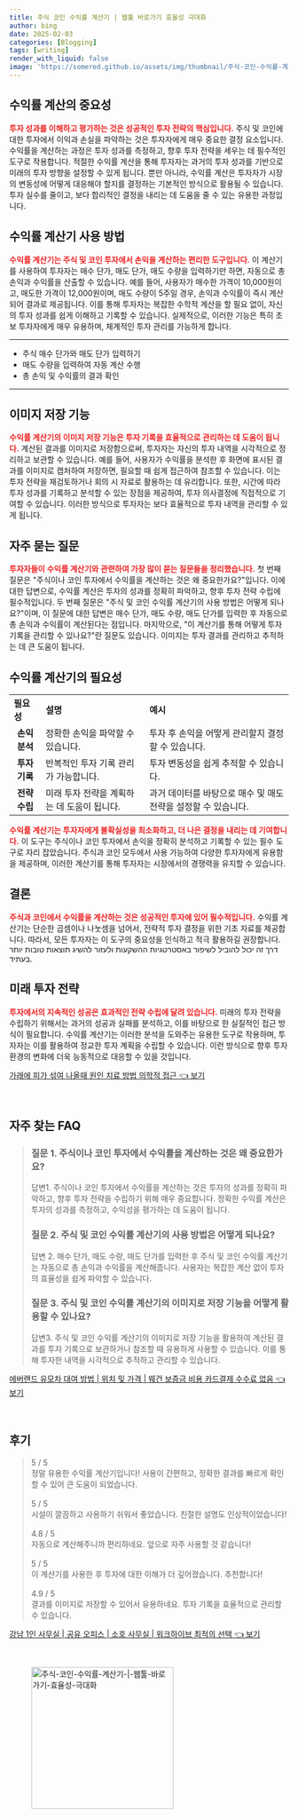 ```yaml
---
title: 주식 코인 수익률 계산기 | 웹툴 바로가기 효율성 극대화
author: bing
date: 2025-02-03
categories: [Blogging]
tags: [writing]
render_with_liquid: false
image: 'https://somered.github.io/assets/img/thumbnail/주식-코인-수익률-계산기-|-웹툴-바로가기-효율성-극대화.webp'
---
```



<h2 id='수익률_계산의_중요성'>수익률 계산의 중요성</h2>

<p><b><span style="color: #ee2323;">투자 성과를 이해하고 평가하는 것은 성공적인 투자 전략의 핵심입니다.</span></b> 주식 및 코인에 대한 투자에서 이익과 손실을 파악하는 것은 투자자에게 매우 중요한 결정 요소입니다. 수익률을 계산하는 과정은 투자 성과를 측정하고, 향후 투자 전략을 세우는 데 필수적인 도구로 작용합니다. 적절한 수익률 계산을 통해 투자자는 과거의 투자 성과를 기반으로 미래의 투자 방향을 설정할 수 있게 됩니다. 뿐만 아니라, 수익률 계산은 투자자가 시장의 변동성에 어떻게 대응해야 할지를 결정하는 기본적인 방식으로 활용될 수 있습니다. 투자 실수를 줄이고, 보다 합리적인 결정을 내리는 데 도움을 줄 수 있는 유용한 과정입니다.</p>

<h2 id='수익률_계산기_사용방법'>수익률 계산기 사용 방법</h2>

<p><b><span style="color: #ee2323;">수익률 계산기는 주식 및 코인 투자에서 손익을 계산하는 편리한 도구입니다.</span></b> 이 계산기를 사용하여 투자자는 매수 단가, 매도 단가, 매도 수량을 입력하기만 하면, 자동으로 총 손익과 수익률을 산출할 수 있습니다. 예를 들어, 사용자가 매수한 가격이 10,000원이고, 매도한 가격이 12,000원이며, 매도 수량이 5주일 경우, 손익과 수익률이 즉시 계산되어 결과로 제공됩니다. 이를 통해 투자자는 복잡한 수학적 계산을 할 필요 없이, 자신의 투자 성과를 쉽게 이해하고 기록할 수 있습니다. 실제적으로, 이러한 기능은 특히 초보 투자자에게 매우 유용하며, 체계적인 투자 관리를 가능하게 합니다.</p>

<hr />

<ul>
    <li>주식 매수 단가와 매도 단가 입력하기</li>
    <li>매도 수량을 입력하여 자동 계산 수행</li>
    <li>총 손익 및 수익률의 결과 확인</li>
</ul>

<hr />

<h2 id='이미지_저장_기능'>이미지 저장 기능</h2>

<p><b><span style="color: #ee2323;">수익률 계산기의 이미지 저장 기능은 투자 기록을 효율적으로 관리하는 데 도움이 됩니다.</span></b> 계산된 결과를 이미지로 저장함으로써, 투자자는 자신의 투자 내역을 시각적으로 정리하고 보관할 수 있습니다. 예를 들어, 사용자가 수익률을 분석한 후 화면에 표시된 결과를 이미지로 캡처하여 저장하면, 필요할 때 쉽게 접근하여 참조할 수 있습니다. 이는 투자 전략을 재검토하거나 회의 시 자료로 활용하는 데 유리합니다. 또한, 시간에 따라 투자 성과를 기록하고 분석할 수 있는 장점을 제공하여, 투자 의사결정에 직접적으로 기여할 수 있습니다. 이러한 방식으로 투자자는 보다 효율적으로 투자 내역을 관리할 수 있게 됩니다.</p>

<h2 id='자주_묻는_질문'>자주 묻는 질문</h2>

<p><b><span style="color: #ee2323;">투자자들이 수익률 계산기와 관련하여 가장 많이 묻는 질문들을 정리했습니다.</span></b> 첫 번째 질문은 "주식이나 코인 투자에서 수익률을 계산하는 것은 왜 중요한가요?"입니다. 이에 대한 답변으로, 수익률 계산은 투자의 성과를 정확히 파악하고, 향후 투자 전략 수립에 필수적입니다. 두 번째 질문은 "주식 및 코인 수익률 계산기의 사용 방법은 어떻게 되나요?"이며, 이 질문에 대한 답변은 매수 단가, 매도 수량, 매도 단가를 입력한 후 자동으로 총 손익과 수익률이 계산된다는 점입니다. 마지막으로, "이 계산기를 통해 어떻게 투자 기록을 관리할 수 있나요?"란 질문도 있습니다. 이미지는 투자 결과를 관리하고 추적하는 데 큰 도움이 됩니다.</p>

<h2 id='수익률_계산기_필요성'>수익률 계산기의 필요성</h2>

<table>
    <tr>
        <td><b>필요성</b></td>
        <td><b>설명</b></td>
        <td><b>예시</b></td>
    </tr>
    <tr>
        <td style="text-align: center; height: 17px;"><b>손익 분석</b></td>
        <td>정확한 손익을 파악할 수 있습니다.</td>
        <td>투자 후 손익을 어떻게 관리할지 결정할 수 있습니다.</td>
    </tr>
    <tr>
        <td style="text-align: center; height: 17px;"><b>투자 기록</b></td>
        <td>반복적인 투자 기록 관리가 가능합니다.</td>
        <td>투자 변동성을 쉽게 추적할 수 있습니다.</td>
    </tr>
    <tr>
        <td style="text-align: center; height: 17px;"><b>전략 수립</b></td>
        <td>미래 투자 전략을 계획하는 데 도움이 됩니다.</td>
        <td>과거 데이터를 바탕으로 매수 및 매도 전략을 설정할 수 있습니다.</td>
    </tr>
</table>

<p><b><span style="color: #ee2323;">수익률 계산기는 투자자에게 불확실성을 최소화하고, 더 나은 결정을 내리는 데 기여합니다.</span></b> 이 도구는 주식이나 코인 투자에서 손익을 정확히 분석하고 기록할 수 있는 필수 도구로 자리 잡았습니다. 주식과 코인 모두에서 사용 가능하여 다양한 투자자에게 유용함을 제공하며, 이러한 계산기를 통해 투자자는 시장에서의 경쟁력을 유지할 수 있습니다.</p>

<h2 id='결론'>결론</h2>

<p><b><span style="color: #ee2323;">주식과 코인에서 수익률을 계산하는 것은 성공적인 투자에 있어 필수적입니다.</span></b> 수익률 계산기는 단순한 곱셈이나 나눗셈을 넘어서, 전략적 투자 결정을 위한 기초 자료를 제공합니다. 따라서, 모든 투자자는 이 도구의 중요성을 인식하고 적극 활용하길 권장합니다. דרך זה יכול להוביל לשיפור באסטרטגיות ההשקעות ולעזור להשיג תוצאות טובות יותר בעתיד.</p>

<h2 id='미래_투자_전략'>미래 투자 전략</h2>

<p><b><span style="color: #ee2323;">투자에서의 지속적인 성공은 효과적인 전략 수립에 달려 있습니다.</span></b> 미래의 투자 전략을 수립하기 위해서는 과거의 성공과 실패를 분석하고, 이를 바탕으로 한 실질적인 접근 방식이 필요합니다. 수익률 계산기는 이러한 분석을 도와주는 유용한 도구로 작용하며, 투자자는 이를 활용하여 정교한 투자 계획을 수립할 수 있습니다. 이런 방식으로 향후 투자 환경의 변화에 더욱 능동적으로 대응할 수 있을 것입니다.</p>


<p><a class="click-button" title="가래에 피가 섞여 나올때 원인 치료 방법 의학적 접근" href="https://somered.github.io/posts/%EA%B0%80%EB%9E%98%EC%97%90-%ED%94%BC%EA%B0%80-%EC%84%9E%EC%97%AC-%EB%82%98%EC%98%AC%EB%95%8C-%EC%9B%90%EC%9D%B8-%EC%B9%98%EB%A3%8C-%EB%B0%A9%EB%B2%95-%EC%9D%98%ED%95%99%EC%A0%81-%EC%A0%91%EA%B7%BC/" rel="dofollow">가래에 피가 섞여 나올때 원인 치료 방법 의학적 접근 👈 보기</a></p><br>
<h2 id='자주_찾는_FAQ'>자주 찾는 FAQ</h2>
<div itemscope="" itemtype="https://schema.org/FAQPage"> 
<blockquote> 
<div itemscope="" itemprop="mainEntity" itemtype="https://schema.org/Question"> 
<h3 itemprop="name">질문 1. 주식이나 코인 투자에서 수익률을 계산하는 것은 왜 중요한가요? </h3> 
<div itemscope="" itemprop="acceptedAnswer" itemtype="https://schema.org/Answer"> 
<span itemprop="text"> 
<p>답변1. 주식이나 코인 투자에서 수익률을 계산하는 것은 투자의 성과를 정확히 파악하고, 향후 투자 전략을 수립하기 위해 매우 중요합니다. 정확한 수익률 계산은 투자의 성과를 측정하고, 수익성을 평가하는 데 도움이 됩니다.</p> 
</span> 
</div> 
</div> 

<div itemscope="" itemprop="mainEntity" itemtype="https://schema.org/Question"> 
<h3 itemprop="name">질문 2. 주식 및 코인 수익률 계산기의 사용 방법은 어떻게 되나요? </h3> 
<div itemscope="" itemprop="acceptedAnswer" itemtype="https://schema.org/Answer"> 
<span itemprop="text"> 
<p>답변 2. 매수 단가, 매도 수량, 매도 단가를 입력한 후 주식 및 코인 수익률 계산기는 자동으로 총 손익과 수익률을 계산해줍니다. 사용자는 복잡한 계산 없이 투자의 효율성을 쉽게 파악할 수 있습니다.</p> 
</span> 
</div> 
</div> 

<div itemscope="" itemprop="mainEntity" itemtype="https://schema.org/Question"> 
<h3 itemprop="name">질문 3. 주식 및 코인 수익률 계산기의 이미지로 저장 기능을 어떻게 활용할 수 있나요?</h3> 
<div itemscope="" itemprop="acceptedAnswer" itemtype="https://schema.org/Answer"> 
<span itemprop="text"> 
<p>답변3. 주식 및 코인 수익률 계산기의 이미지로 저장 기능을 활용하여 계산된 결과를 투자 기록으로 보관하거나 참조할 때 유용하게 사용할 수 있습니다. 이를 통해 투자한 내역을 시각적으로 추적하고 관리할 수 있습니다.</p> 
</span> 
</div> 
</div> 
</blockquote> 
</div>
<p><a class="click-button" title="에버랜드 유모차 대여 방법 | 위치 및 가격 | 웨건 보증금 비용 카드결제 수수료 없음" href="https://somered.github.io/posts/%EC%97%90%EB%B2%84%EB%9E%9C%EB%93%9C-%EC%9C%A0%EB%AA%A8%EC%B0%A8-%EB%8C%80%EC%97%AC-%EB%B0%A9%EB%B2%95-%EC%9C%84%EC%B9%98-%EB%B0%8F-%EA%B0%80%EA%B2%A9-%EC%9B%A8%EA%B1%B4-%EB%B3%B4%EC%A6%9D%EA%B8%88-%EB%B9%84%EC%9A%A9-%EC%B9%B4%EB%93%9C%EA%B2%B0%EC%A0%9C-%EC%88%98%EC%88%98%EB%A3%8C-%EC%97%86%EC%9D%8C/" rel="dofollow">에버랜드 유모차 대여 방법 | 위치 및 가격 | 웨건 보증금 비용 카드결제 수수료 없음 👈 보기</a></p><br>
<h2 id='후기'>후기</h2>
<div itemscope itemtype="https://schema.org/Product">
  <blockquote>
  <div itemprop="review" itemscope itemtype="https://schema.org/Review">
      <div itemprop="reviewRating" itemscope itemtype="https://schema.org/Rating"> <span itemprop="ratingValue">5</span> / <span itemprop="bestRating">5</span> </div>
      <span itemprop="reviewBody">정말 유용한 수익률 계산기입니다! 사용이 간편하고, 정확한 결과를 빠르게 확인할 수 있어 큰 도움이 되었습니다.</span>
  </div>
  <br>
  <div itemprop="review" itemscope itemtype="https://schema.org/Review">
      <div itemprop="reviewRating" itemscope itemtype="https://schema.org/Rating"> <span itemprop="ratingValue">5</span> / <span itemprop="bestRating">5</span> </div>
      <span itemprop="reviewBody">시설이 깔끔하고 사용하기 쉬워서 좋았습니다. 친절한 설명도 인상적이었습니다!</span>
  </div>
  <br>
  <div itemprop="review" itemscope itemtype="https://schema.org/Review">
      <div itemprop="reviewRating" itemscope itemtype="https://schema.org/Rating"> <span itemprop="ratingValue">4.8</span> / <span itemprop="bestRating">5</span> </div>
      <span itemprop="reviewBody">자동으로 계산해주니까 편리하네요. 앞으로 자주 사용할 것 같습니다!</span>
  </div>
  <br>
  <div itemprop="review" itemscope itemtype="https://schema.org/Review">
      <div itemprop="reviewRating" itemscope itemtype="https://schema.org/Rating"> <span itemprop="ratingValue">5</span> / <span itemprop="bestRating">5</span> </div>
      <span itemprop="reviewBody">이 계산기를 사용한 후 투자에 대한 이해가 더 깊어졌습니다. 추천합니다!</span>
  </div>
  <br>
  <div itemprop="review" itemscope itemtype="https://schema.org/Review">
      <div itemprop="reviewRating" itemscope itemtype="https://schema.org/Rating"> <span itemprop="ratingValue">4.9</span> / <span itemprop="bestRating">5</span> </div>
      <span itemprop="reviewBody">결과를 이미지로 저장할 수 있어서 유용하네요. 투자 기록을 효율적으로 관리할 수 있습니다.</span>
  </div>
  </blockquote>
</div>
<p><a class="click-button" title="강남 1인 사무실 | 공유 오피스 | 소호 사무실 | 워크하이브 최적의 선택" href="https://somered.github.io/posts/%EA%B0%95%EB%82%A8-1%EC%9D%B8-%EC%82%AC%EB%AC%B4%EC%8B%A4-%EA%B3%B5%EC%9C%A0-%EC%98%A4%ED%94%BC%EC%8A%A4-%EC%86%8C%ED%98%B8-%EC%82%AC%EB%AC%B4%EC%8B%A4-%EC%9B%8C%ED%81%AC%ED%95%98%EC%9D%B4%EB%B8%8C-%EC%B5%9C%EC%A0%81%EC%9D%98-%EC%84%A0%ED%83%9D/" rel="dofollow">강남 1인 사무실 | 공유 오피스 | 소호 사무실 | 워크하이브 최적의 선택 👈 보기</a></p><br>
<figure class="image"><img src="https://somered.github.io/assets/img/thumbnail/주식-코인-수익률-계산기-|-웹툴-바로가기-효율성-극대화.webp" alt="주식-코인-수익률-계산기-|-웹툴-바로가기-효율성-극대화" width="256" height="256"></figure>